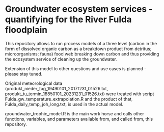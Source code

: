 # Groundwater ecosystem services - quantifying for the River Fulda floodplain
This repository allows to run process models of a three level (carbon in the form of dissolved organic carbon as a breakdown product from detritus;  microorganisms; fauna) food web breaking down carbon and thus providing the ecosystem service of cleaning up the groundwater. 

Extension of this model to other questions and use cases is planned - please stay tuned.

Original meteorological data (produkt_nieder_tag_19490101_20171231_01526.txt, produkt_tu_termin_18850101_20231231_01526.txt) were treated with script Fulda_gw_temperature_extrapolation.R and the product of that, Fulda_daily_temp_joh_long.txt, is used in the actual model.

groundwater_trophic_model.R is the main work horse and calls other functions, variables, and parameters available from, and called from, this repository.

